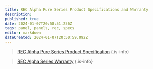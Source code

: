 ```yaml
---
title: REC Alpha Pure Series Product Specifications and Warranty
description: 
published: true
date: 2024-01-07T20:58:51.256Z
tags: panel, panels, rec, specs
editor: markdown
dateCreated: 2024-01-07T20:50:59.092Z
---
```


> [REC Alpha Pure Series Product Specification](/solar/manufacturer/cenvar’s_rec_alpha_pure_series_product_specifications.pdf)
{.is-info}


> [REC Alpha Series Warranty](/solar/manufacturer/rec_alpha_series_warranty.pdf)
{.is-info}
